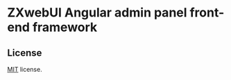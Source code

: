 # ZXwebUI Angular admin panel front-end framework


License
-------------
<a href=/LICENSE.txt target="_blank">MIT</a> license.

